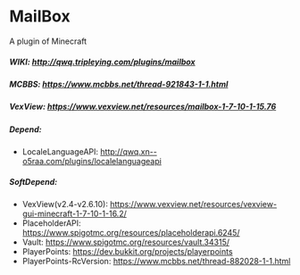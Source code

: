 # MailBox
A plugin of Minecraft

##### WIKI: http://qwq.tripleying.com/plugins/mailbox

##### MCBBS: https://www.mcbbs.net/thread-921843-1-1.html

##### VexView: https://www.vexview.net/resources/mailbox-1-7-10-1-15.76

##### Depend: 
- LocaleLanguageAPI: http://qwq.xn--o5raa.com/plugins/localelanguageapi

##### SoftDepend:
- VexView(v2.4-v2.6.10): https://www.vexview.net/resources/vexview-gui-minecraft-1-7-10-1-16.2/
- PlaceholderAPI: https://www.spigotmc.org/resources/placeholderapi.6245/
- Vault: https://www.spigotmc.org/resources/vault.34315/
- PlayerPoints: https://dev.bukkit.org/projects/playerpoints
- PlayerPoints-RcVersion: https://www.mcbbs.net/thread-882028-1-1.html

